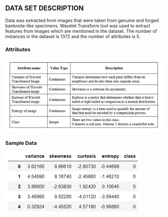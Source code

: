 ## DATA SET DESCRIPTION

Data was extracted from images that were taken from genuine and forged banknote-like specimens. Wavelet Transform tool was used to extract features from images which are mentioned in the dataset. The number of instances in the dataset is 1372 and the number of attributes is 5.

### Attributes
![Attributes](https://github.com/maha-13-kb/Bank-Note-Authentication-/blob/main/data/attributes_used.jpeg)

### Sample Data
![Sample data](https://github.com/maha-13-kb/Bank-Note-Authentication-/blob/main/data/sample_data.jpg)
